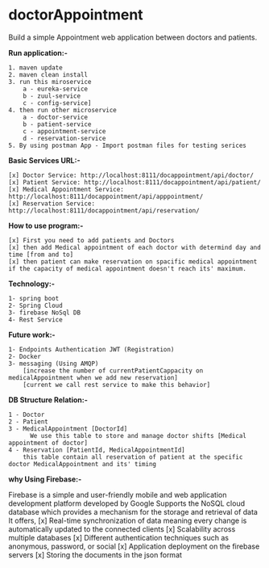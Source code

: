 # doctorAppointment

Build a simple Appointment web application between doctors and patients.

**Run application:-** 

    1. maven update
    2. maven clean install
    3. run this miroservice 
        a - eureka-service 
        b - zuul-service 
        c - config-service]
    4. then run other microservice 
        a - doctor-service
        b - patient-service
        c - appointment-service
        d - reservation-service
    5. By using postman App - Import postman files for testing serices

**Basic Services URL:-** 
    
    [x] Doctor Service: http://localhost:8111/docappointment/api/doctor/
    [x] Patient Service: http://localhost:8111/docappointment/api/patient/
    [x] Medical Appointment Service: http://localhost:8111/docappointment/api/apppointment/
    [x] Reservation Service: http://localhost:8111/docappointment/api/reservation/
    
**How to use program:-**

    [x] First you need to add patients and Doctors
    [x] then add Medical appointment of each doctor with determind day and time [from and to] 
    [x] then patient can make reservation on spacific medical appointment if the capacity of medical appointment doesn't reach its' maximum.  

**Technology:-**

    1- spring boot
    2- Spring Cloud
    3- firebase NoSql DB
    4- Rest Service

**Future work:-**

    1- Endpoints Authentication JWT (Registration)
    2- Docker
    3- messaging (Using AMQP) 
        [increase the number of currentPatientCappacity on medicalAppointment when we add new reservation]
        [current we call rest service to make this behavior]

**DB Structure Relation:-**

    1 - Doctor 
    2 - Patient
    3 - MedicalAppointment [DoctorId] 
          We use this table to store and manage doctor shifts [Medical appointment of doctor]
    4 - Reservation [PatientId, MedicalAppointmentId]
        this table contain all reservation of patient at the specific doctor MedicalAppointment and its' timing
        
        
**why Using Firebase:-**

Firebase is a simple and user-friendly mobile and web application development platform developed by Google
Supports the NoSQL cloud database which provides a mechanism for the storage and retrieval of data
It offers,
    [x] Real-time synchronization of data meaning every change is automatically updated to the connected clients
    [x] Scalability across multiple databases
    [x] Different authentication techniques such as anonymous, password, or social
    [x] Application deployment on the firebase servers
    [x] Storing the documents in the json format
